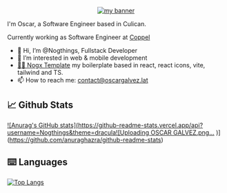 <p align="center">
  <a href="https://oscargalvez.lat/" target="_blank" rel="noreferrer"><img src="https://github.com/user-attachments/assets/857f5394-33fc-4bb7-90c5-cfe80078958c" alt="my banner"></a>
</p>

I'm Oscar, a Software Engineer based in Culican.

Currently working as Software Engineer at [Coppel](https://coppel.com)

- 👋 Hi, I’m @Nogthings, Fullstack Developer
- 👀 I’m interested in web & mobile development
- [🐱‍👤 Nogx Template](https://github.com/Nogthings/vrt-template-ts-nogx) my boilerplate based in react, react icons, vite, tailwind and TS.
- 📫 How to reach me: contact@oscargalvez.lat

## 📈 Github Stats
 [![Anurag's GitHub stats](https://github-readme-stats.vercel.app/api?username=Nogthings&theme=dracula![Uploading OSCAR GALVEZ.png…]()
)](https://github.com/anuraghazra/github-readme-stats) 

## ⌨️ Languages
[![Top Langs](https://github-readme-stats.vercel.app/api/top-langs/?username=Nogthings&layout=donut&theme=dracula)](https://github.com/anuraghazra/github-readme-stats)
<!---
Nogthings/Nogthings is a ✨ special ✨ repository because its `README.md` (this file) appears on your GitHub profile.
You can click the Preview link to take a look at your changes.
--->
